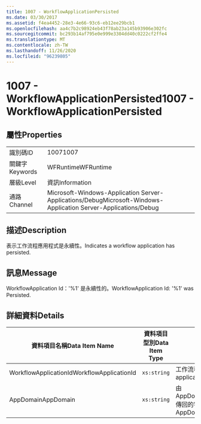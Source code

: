 ```yaml
---
title: 1007 - WorkflowApplicationPersisted
ms.date: 03/30/2017
ms.assetid: f4ea4452-28e3-4e66-93c6-eb12ee29bcb1
ms.openlocfilehash: aa4c7b2c98924eb43f78ab23a145b93906e302fc
ms.sourcegitcommit: bc293b14af795e0e999e3304dd40c0222cf2ffe4
ms.translationtype: MT
ms.contentlocale: zh-TW
ms.lasthandoff: 11/26/2020
ms.locfileid: "96239805"
---
```

# <a name="1007---workflowapplicationpersisted"></a><span data-ttu-id="db24c-102">1007 - WorkflowApplicationPersisted</span><span class="sxs-lookup"><span data-stu-id="db24c-102">1007 - WorkflowApplicationPersisted</span></span>

## <a name="properties"></a><span data-ttu-id="db24c-103">屬性</span><span class="sxs-lookup"><span data-stu-id="db24c-103">Properties</span></span>  
  
|||  
|-|-|  
|<span data-ttu-id="db24c-104">識別碼</span><span class="sxs-lookup"><span data-stu-id="db24c-104">ID</span></span>|<span data-ttu-id="db24c-105">1007</span><span class="sxs-lookup"><span data-stu-id="db24c-105">1007</span></span>|  
|<span data-ttu-id="db24c-106">關鍵字</span><span class="sxs-lookup"><span data-stu-id="db24c-106">Keywords</span></span>|<span data-ttu-id="db24c-107">WFRuntime</span><span class="sxs-lookup"><span data-stu-id="db24c-107">WFRuntime</span></span>|  
|<span data-ttu-id="db24c-108">層級</span><span class="sxs-lookup"><span data-stu-id="db24c-108">Level</span></span>|<span data-ttu-id="db24c-109">資訊</span><span class="sxs-lookup"><span data-stu-id="db24c-109">Information</span></span>|  
|<span data-ttu-id="db24c-110">通路</span><span class="sxs-lookup"><span data-stu-id="db24c-110">Channel</span></span>|<span data-ttu-id="db24c-111">Microsoft-Windows-Application Server-Applications/Debug</span><span class="sxs-lookup"><span data-stu-id="db24c-111">Microsoft-Windows-Application Server-Applications/Debug</span></span>|  
  
## <a name="description"></a><span data-ttu-id="db24c-112">描述</span><span class="sxs-lookup"><span data-stu-id="db24c-112">Description</span></span>  

 <span data-ttu-id="db24c-113">表示工作流程應用程式是永續性。</span><span class="sxs-lookup"><span data-stu-id="db24c-113">Indicates a workflow application has persisted.</span></span>  
  
## <a name="message"></a><span data-ttu-id="db24c-114">訊息</span><span class="sxs-lookup"><span data-stu-id="db24c-114">Message</span></span>  

 <span data-ttu-id="db24c-115">WorkflowApplication Id：'%1' 是永續性的。</span><span class="sxs-lookup"><span data-stu-id="db24c-115">WorkflowApplication Id: '%1' was Persisted.</span></span>  
  
## <a name="details"></a><span data-ttu-id="db24c-116">詳細資料</span><span class="sxs-lookup"><span data-stu-id="db24c-116">Details</span></span>  
  
|<span data-ttu-id="db24c-117">資料項目名稱</span><span class="sxs-lookup"><span data-stu-id="db24c-117">Data Item Name</span></span>|<span data-ttu-id="db24c-118">資料項目型別</span><span class="sxs-lookup"><span data-stu-id="db24c-118">Data Item Type</span></span>|<span data-ttu-id="db24c-119">描述</span><span class="sxs-lookup"><span data-stu-id="db24c-119">Description</span></span>|  
|--------------------|--------------------|-----------------|  
|<span data-ttu-id="db24c-120">WorkflowApplicationId</span><span class="sxs-lookup"><span data-stu-id="db24c-120">WorkflowApplicationId</span></span>|`xs:string`|<span data-ttu-id="db24c-121">工作流程應用程式 ID</span><span class="sxs-lookup"><span data-stu-id="db24c-121">The workflow application id</span></span>|  
|<span data-ttu-id="db24c-122">AppDomain</span><span class="sxs-lookup"><span data-stu-id="db24c-122">AppDomain</span></span>|`xs:string`|<span data-ttu-id="db24c-123">由 AppDomain.CurrentDomain.FriendlyName 傳回的字串。</span><span class="sxs-lookup"><span data-stu-id="db24c-123">The string returned by AppDomain.CurrentDomain.FriendlyName.</span></span>|
